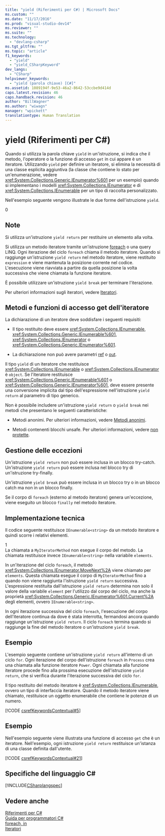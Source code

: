 ```yaml
---
title: "yield (Riferimenti per C#) | Microsoft Docs"
ms.custom: ""
ms.date: "11/17/2016"
ms.prod: "visual-studio-dev14"
ms.reviewer: ""
ms.suite: ""
ms.technology: 
  - "devlang-csharp"
ms.tgt_pltfrm: ""
ms.topic: "article"
f1_keywords: 
  - "yield"
  - "yield_CSharpKeyword"
dev_langs: 
  - "CSharp"
helpviewer_keywords: 
  - "yield (parola chiave) [C#]"
ms.assetid: 1089194f-9e53-46a2-8642-53ccbe9d414d
caps.latest.revision: 46
caps.handback.revision: 46
author: "BillWagner"
ms.author: "wiwagn"
manager: "wpickett"
translationtype: Human Translation
---
```

# yield (Riferimenti per C#)
Quando si utilizza la parola chiave `yield` in un'istruzione, si indica che il metodo, l'operatore o la funzione di accesso `get` in cui appare è un iteratore.  Utilizzando `yield` per definire un iteratore, si elimina la necessità di una classe esplicita aggiuntiva \(la classe che contiene lo stato per un'enumerazione, vedere <xref:System.Collections.Generic.IEnumerator%601> per un esempio\) quando si implementano i modelli <xref:System.Collections.IEnumerator> e di <xref:System.Collections.IEnumerable> per un tipo di raccolta personalizzato.  
  
 Nell'esempio seguente vengono illustrate le due forme dell'istruzione `yield`.  
  
<CodeContentPlaceHolder>0</CodeContentPlaceHolder>  
## Note  
 Si utilizza un'istruzione `yield return` per restituire un elemento alla volta.  
  
 Si utilizza un metodo iteratore tramite un'istruzione [foreach](../../../csharp/language-reference/keywords/foreach-in.md) o una query LINQ.  Ogni iterazione del ciclo `foreach` chiama il metodo iteratore.  Quando si raggiunge un'istruzione `yield return` nel metodo iteratore, viene restituito `expression` e viene mantenuta la posizione corrente nel codice.  L'esecuzione viene riavviata a partire da quella posizione la volta successiva che viene chiamata la funzione iteratore.  
  
 È possibile utilizzare un'istruzione `yield break` per terminare l'iterazione.  
  
 Per ulteriori informazioni sugli iteratori, vedere [Iteratori](../Topic/Iterators%20\(C%23%20and%20Visual%20Basic\).md).  
  
## Metodi e funzioni di accesso get dell'iteratore  
 La dichiarazione di un iteratore deve soddisfare i seguenti requisiti:  
  
-   Il tipo restituito deve essere <xref:System.Collections.IEnumerable>, <xref:System.Collections.Generic.IEnumerable%601>, <xref:System.Collections.IEnumerator> o <xref:System.Collections.Generic.IEnumerator%601>.  
  
-   La dichiarazione non può avere parametri [ref](../../../csharp/language-reference/keywords/ref.md) o [out](../../../csharp/language-reference/keywords/out.md).  
  
 Il tipo `yield` di un iteratore che restituisce <xref:System.Collections.IEnumerable> o <xref:System.Collections.IEnumerator> è `object`.  Se l'iteratore restituisce <xref:System.Collections.Generic.IEnumerable%601> o <xref:System.Collections.Generic.IEnumerator%601>, deve essere presente una conversione implicita dal tipo dell'espressione nell'istruzione `yield return` al parametro di tipo generico.  
  
 Non è possibile includere un'istruzione `yield return` o `yield break` nei metodi che presentano le seguenti caratteristiche:  
  
-   Metodi anonimi.  Per ulteriori informazioni, vedere [Metodi anonimi](../../../csharp/programming-guide/statements-expressions-operators/anonymous-methods.md).  
  
-   Metodi contenenti blocchi unsafe.  Per ulteriori informazioni, vedere [non protette](../../../csharp/language-reference/keywords/unsafe.md).  
  
## Gestione delle eccezioni  
 Un'istruzione `yield return` non può essere inclusa in un blocco try\-catch.  Un'istruzione `yield return` può essere inclusa nel blocco try di un'istruzione try\-finally.  
  
 Un'istruzione `yield break` può essere inclusa in un blocco try o in un blocco catch ma non in un blocco finally.  
  
 Se il corpo di `foreach` \(esterno al metodo iteratore\) genera un'eccezione, viene eseguito un blocco `finally` nel metodo iteratore.  
  
## Implementazione tecnica  
 Il codice seguente restituisce `IEnumerable<string>` da un metodo iteratore e quindi scorre i relativi elementi.  
  
<CodeContentPlaceHolder>1</CodeContentPlaceHolder>  
 La chiamata a `MyIteratorMethod` non esegue il corpo del metodo.  La chiamata restituisce invece `IEnumerable<string>` nella variabile `elements`.  
  
 In un'iterazione del ciclo `foreach`, il metodo <xref:System.Collections.IEnumerator.MoveNext%2A> viene chiamato per `elements`.  Questa chiamata esegue il corpo di `MyIteratorMethod` fino a quando non viene raggiunta l'istruzione `yield return` successiva.  L'espressione restituita dall'istruzione `yield return` determina non solo il valore della variabile `element` per l'utilizzo dal corpo del ciclo, ma anche la proprietà <xref:System.Collections.Generic.IEnumerator%601.Current%2A> degli elementi, ovvero `IEnumerable<string>`.  
  
 In ogni iterazione successiva del ciclo `foreach`, l'esecuzione del corpo dell'iteratore continua da dove è stata interrotta, fermandosi ancora quando raggiunge un'istruzione `yield return`.  Il ciclo `foreach` termina quando si raggiunge la fine del metodo iteratore o un'istruzione `yield break`.  
  
## Esempio  
 L'esempio seguente contiene un'istruzione `yield return` all'interno di un ciclo `for`.  Ogni iterazione del corpo dell'istruzione `foreach` in `Process` crea una chiamata alla funzione iteratore `Power`.  Ogni chiamata alla funzione iteratore procede fino alla prossima esecuzione dell'istruzione `yield return`, che si verifica durante l'iterazione successiva del ciclo `for`.  
  
 Il tipo restituito del metodo iteratore è <xref:System.Collections.IEnumerable>, ovvero un tipo di interfaccia iteratore.  Quando il metodo iteratore viene chiamato, restituisce un oggetto enumerabile che contiene le potenze di un numero.  
  
 [!CODE [csrefKeywordsContextual#5](../CodeSnippet/VS_Snippets_VBCSharp/csrefKeywordsContextual#5)]  
  
## Esempio  
 Nell'esempio seguente viene illustrata una funzione di accesso `get` che è un iteratore.  Nell'esempio, ogni istruzione `yield return` restituisce un'istanza di una classe definita dall'utente.  
  
 [!CODE [csrefKeywordsContextual#21](../CodeSnippet/VS_Snippets_VBCSharp/csrefKeywordsContextual#21)]  
  
## Specifiche del linguaggio C\#  
 [!INCLUDE[CSharplangspec](../../../csharp/language-reference/keywords/includes/csharplangspec_md.md)]  
  
## Vedere anche  
 [Riferimenti per C\#](../../../csharp/language-reference/index.md)   
 [Guida per programmatori C\#](../../../csharp/programming-guide/index.md)   
 [foreach, in](../../../csharp/language-reference/keywords/foreach-in.md)   
 [Iteratori](../Topic/Iterators%20\(C%23%20and%20Visual%20Basic\).md)